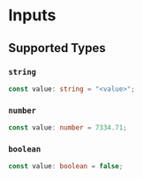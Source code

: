 # Inputs


## Supported Types

### `string`

```typescript
const value: string = "<value>";
```

### `number`

```typescript
const value: number = 7334.71;
```

### `boolean`

```typescript
const value: boolean = false;
```

